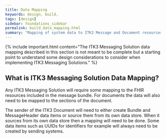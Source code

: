 ```yaml
---
title: Data Mapping
keywords: design, build,
tags: [design]
sidebar: foundations_sidebar
permalink: build_data_mapping.html
summary: "Mapping of system data to ITK3 Message and Document resources"
---
```


{% include important.html content="The ITK3 Messaging Solution data mapping described in this section is not meant to be complete but a starting point to understand some design considerations to consider when implementing ITK3 Messaging Solutions." %}

## What is ITK3 Messaging Solution Data Mapping? ##

Any ITK3 Messaging Solution will require some mapping to the FHIR resources included in the message bundle. For documents the data will also need to be mapped to the sections of the document.

The sender of the ITK3 Document will need to either create Bundle and MessageHeader data items or source  them from its own data store. When it sources from its own data store then a mapping will need to be done. Some data items such as UUIDs for identifiers for example will always need to be created by sending systems. 




